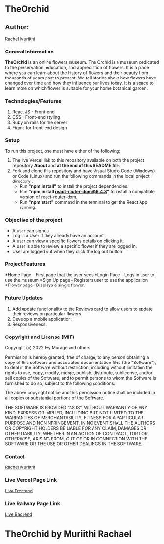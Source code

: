# TheOrchid
## Author:

 [Rachel Muriithi](https://github.com/RachaelMuriithi)


### General Information
**TheOrchid** is an online flowers museum. The Orchid is a museum dedicated to the preservation, education, and appreciation of flowers.
It is a place where you can learn about the history of flowers and their beauty from thousands of years past to present. We tell stories about how flowers have changed over time and how they influence our lives today. It is a space to learn more on which flower is suitable for your home botanical garden.

### Technologies/Features 
1. React JS - Front-end
2. CSS - Front-end styling
3. Ruby on rails for the server
4. Figma for front-end design

### Setup
To run this project, one must have either of the following;
1. The live Vercel link to this repository available on both the project repository **About** and **at the end of this README file**.
2. Fork and clone this repository and have Visual Studio Code (Windows) or Code (Linux) and run the following commands in the local project directory :
    * Run __"npm install"__ to install the project dependencies.
    * Run __"npm install react-router-dom@6.4.3"__ to install a compatible version of react-router-dom.
    * Run __"npm start"__ command in the terminal to get the React App running.
  
  ### Objective of the project
 * A user can signup
 * Log in a User if they already have an account
 * A user can view a specific flowers details on clicking it.
 * A user is able to review a specific flower if they are logged in.
 * User are logged out when they click the log out button
 ### Project Features
  *Home Page - First page that the user sees
  *Login Page - Logs in user to use the museum
  *Sign Up page - Registers user to use the application
   *Flower page- Displays a single flower.
### Future Updates
1. Add update functionality to the Reviews card to allow users to update their reviews on particular flowers.
2. Develop a mobile application.
3. Responsiveness.

### Copyright and License (MIT)

Copyright (c) 2022 Ivy Murage and others

Permission is hereby granted, free of charge, to any person obtaining
a copy of this software and associated documentation files (the
"Software"), to deal in the Software without restriction, including
without limitation the rights to use, copy, modify, merge, publish,
distribute, sublicense, and/or sell copies of the Software, and to
permit persons to whom the Software is furnished to do so, subject to
the following conditions:

The above copyright notice and this permission notice shall be
included in all copies or substantial portions of the Software.

THE SOFTWARE IS PROVIDED "AS IS", WITHOUT WARRANTY OF ANY KIND,
EXPRESS OR IMPLIED, INCLUDING BUT NOT LIMITED TO THE WARRANTIES OF
MERCHANTABILITY, FITNESS FOR A PARTICULAR PURPOSE AND
NONINFRINGEMENT. IN NO EVENT SHALL THE AUTHORS OR COPYRIGHT HOLDERS BE
LIABLE FOR ANY CLAIM, DAMAGES OR OTHER LIABILITY, WHETHER IN AN ACTION
OF CONTRACT, TORT OR OTHERWISE, ARISING FROM, OUT OF OR IN CONNECTION
WITH THE SOFTWARE OR THE USE OR OTHER DEALINGS IN THE SOFTWARE.
### Contact
[Rachel Muriithi](https://github.com/RachaelMuriithi)
### Live Vercel Page Link
[Live Frontend](https://the-orchid.vercel.app/)
### Live Railway Page Link
[Live Backend](https://theorchid-production.up.railway.app/)
# TheOrchid by Muriithi Rachael